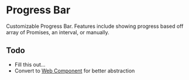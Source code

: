 # Progress Bar

Customizable Progress Bar. Features include showing progress based off array of Promises, an interval, or manually.

## Todo

- Fill this out...
- Convert to [Web Component](https://developer.mozilla.org/en-US/docs/Web/Web_Components/Using_custom_elements) for better abstraction

